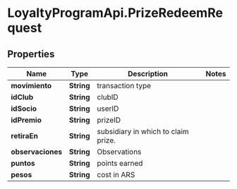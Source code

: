 # LoyaltyProgramApi.PrizeRedeemRequest

## Properties
Name | Type | Description | Notes
------------ | ------------- | ------------- | -------------
**movimiento** | **String** | transaction type | 
**idClub** | **String** | clubID | 
**idSocio** | **String** | userID | 
**idPremio** | **String** | prizeID | 
**retiraEn** | **String** | subsidiary in which to claim prize. | 
**observaciones** | **String** | Observations | 
**puntos** | **String** | points earned | 
**pesos** | **String** | cost in ARS | 



